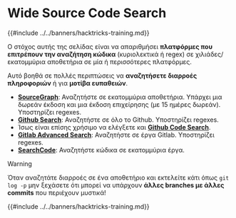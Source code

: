 # Wide Source Code Search

{{#include ../../banners/hacktricks-training.md}}

Ο στόχος αυτής της σελίδας είναι να απαριθμήσει **πλατφόρμες που επιτρέπουν την αναζήτηση κώδικα** (κυριολεκτικά ή regex) σε χιλιάδες/εκατομμύρια αποθετήρια σε μία ή περισσότερες πλατφόρμες.

Αυτό βοηθά σε πολλές περιπτώσεις να **αναζητήσετε διαρροές πληροφοριών** ή για **μοτίβα ευπαθειών**.

- [**SourceGraph**](https://sourcegraph.com/search): Αναζητήστε σε εκατομμύρια αποθετήρια. Υπάρχει μια δωρεάν έκδοση και μια έκδοση επιχείρησης (με 15 ημέρες δωρεάν). Υποστηρίζει regexes.
- [**Github Search**](https://github.com/search): Αναζητήστε σε όλο το Github. Υποστηρίζει regexes.
- Ίσως είναι επίσης χρήσιμο να ελέγξετε και [**Github Code Search**](https://cs.github.com/).
- [**Gitlab Advanced Search**](https://docs.gitlab.com/ee/user/search/advanced_search.html): Αναζητήστε σε έργα Gitlab. Υποστηρίζει regexes.
- [**SearchCode**](https://searchcode.com/): Αναζητήστε κώδικα σε εκατομμύρια έργα.

> [!WARNING]
> Όταν αναζητάτε διαρροές σε ένα αποθετήριο και εκτελείτε κάτι όπως `git log -p` μην ξεχάσετε ότι μπορεί να υπάρχουν **άλλες branches με άλλες commits** που περιέχουν μυστικά!

{{#include ../../banners/hacktricks-training.md}}
